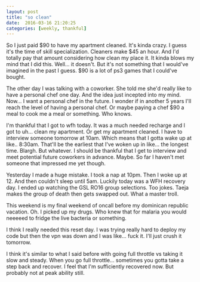 ```yaml
---
layout: post
title: "so clean"
date:  2016-03-16 21:20:25
categories: [weekly, thankful]
---
```

So I just paid $90 to have my apartment cleaned. It's kinda crazy. I guess it's the time of skill specialization. Cleaners make $45 an hour. And I'd totally pay that amount considering how clean my place it. It kinda blows my mind that I did this. Well... it doesn't. But it's not something that I would've imagined in the past I guess. $90 is a lot of ps3 games that I could've bought.

The other day I was talking with a coworker. She told me she'd really like to have a personal chef one day. And the idea just incepted into my mind. Now... I want a personal chef in the future. I wonder if in another 5 years I'll reach the level of having a personal chef. Or maybe paying a chef $90 a meal to cook me a meal or something. Who knows.

I'm thankful that I got to wfh today. It was a much needed recharge and I got to uh... clean my apartment. Or get my apartment cleaned. I have to interview someone tomorrow at 10am. Which means that I gotta wake up at like.. 8:30am. That'll be the earliest that I've woken up in like... the longest time. Blargh. But whatever. I should be thankful that I get to interview and meet potential future coworkers in advance. Maybe. So far I haven't met someone that impressed me yet though.

Yesterday I made a huge mistake. I took a nap at 10pm. Then I woke up at 12. And then couldn't sleep until 5am. Luckily today was a WFH recovery day. I ended up watching the GSL RO16 group selections. Too jokes. Taeja makes the group of death then gets swapped out. What a master troll.

This weekend is my final weekend of oncall before my dominican republic vacation. Oh. I picked up my drugs. Who knew that for malaria you would neeeeed to fridge the live bacteria or something. 

I think I really needed this reset day. I was trying really hard to deploy my code but then the vpn was down and I was like... fuck it. I'll just crush it tomorrow.

I think it's similar to what I said before with going full throttle vs taking it slow and steady. When you go full throttle... sometimes you gotta take a step back and recover. I feel that I'm sufficiently recovered now. But probably not at peak ability still.


